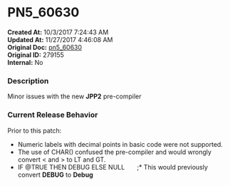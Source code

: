 # PN5_60630

**Created At:** 10/3/2017 7:24:43 AM  
**Updated At:** 11/27/2017 4:46:08 AM  
**Original Doc:** [pn5_60630](https://docs.jbase.com/36526-5-6-2-release-notes/pn5_60630)  
**Original ID:** 279155  
**Internal:** No  


### Description

Minor issues with the new **JPP2** pre-compiler



### Current Release Behavior

Prior to this patch:

- Numeric labels with decimal points in basic code were not supported.
- The use of CHAR() confused the pre-compiler and would wrongly convert &lt; and &gt; to LT and GT.
- IF @TRUE THEN DEBUG ELSE NULL       ;\* This would previously convert **DEBUG** to **Debug**


